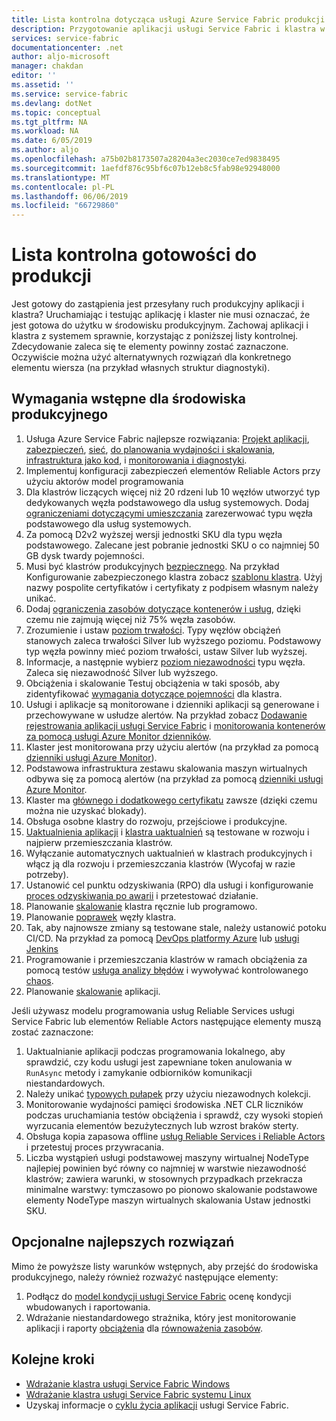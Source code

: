 ```yaml
---
title: Lista kontrolna dotycząca usługi Azure Service Fabric produkcji gotowości | Dokumentacja firmy Microsoft
description: Przygotowanie aplikacji usługi Service Fabric i klastra w środowisku produkcyjnym przez następujące najlepsze rozwiązania.
services: service-fabric
documentationcenter: .net
author: aljo-microsoft
manager: chakdan
editor: ''
ms.assetid: ''
ms.service: service-fabric
ms.devlang: dotNet
ms.topic: conceptual
ms.tgt_pltfrm: NA
ms.workload: NA
ms.date: 6/05/2019
ms.author: aljo
ms.openlocfilehash: a75b02b8173507a28204a3ec2030ce7ed9838495
ms.sourcegitcommit: 1aefdf876c95bf6c07b12eb8c5fab98e92948000
ms.translationtype: MT
ms.contentlocale: pl-PL
ms.lasthandoff: 06/06/2019
ms.locfileid: "66729860"
---
```

# <a name="production-readiness-checklist"></a>Lista kontrolna gotowości do produkcji

Jest gotowy do zastąpienia jest przesyłany ruch produkcyjny aplikacji i klastra? Uruchamiając i testując aplikację i klaster nie musi oznaczać, że jest gotowa do użytku w środowisku produkcyjnym. Zachowaj aplikacji i klastra z systemem sprawnie, korzystając z poniższej listy kontrolnej. Zdecydowanie zaleca się te elementy powinny zostać zaznaczone. Oczywiście można użyć alternatywnych rozwiązań dla konkretnego elementu wiersza (na przykład własnych struktur diagnostyki).


## <a name="prerequisites-for-production"></a>Wymagania wstępne dla środowiska produkcyjnego
1. Usługa Azure Service Fabric najlepsze rozwiązania: [Projekt aplikacji](./service-fabric-best-practices-applications.md), [zabezpieczeń](./service-fabric-best-practices-security.md), [sieć](./service-fabric-best-practices-networking.md), [do planowania wydajności i skalowania](./service-fabric-best-practices-capacity-scaling.md), [infrastruktura jako kod](./service-fabric-best-practices-infrastructure-as-code.md), i [monitorowania i diagnostyki](./service-fabric-best-practices-monitoring.md). 
1. Implementuj konfiguracji zabezpieczeń elementów Reliable Actors przy użyciu aktorów model programowania
1. Dla klastrów liczących więcej niż 20 rdzeni lub 10 węzłów utworzyć typ dedykowanych węzła podstawowego dla usług systemowych. Dodaj [ograniczeniami dotyczącymi umieszczania](service-fabric-cluster-resource-manager-advanced-placement-rules-placement-policies.md) zarezerwować typu węzła podstawowego dla usług systemowych.
1. Za pomocą D2v2 wyższej wersji jednostki SKU dla typu węzła podstawowego. Zalecane jest pobranie jednostki SKU o co najmniej 50 GB dysk twardy pojemności.
1. Musi być klastrów produkcyjnych [bezpiecznego](service-fabric-cluster-security.md). Na przykład Konfigurowanie zabezpieczonego klastra zobacz [szablonu klastra](https://github.com/Azure-Samples/service-fabric-cluster-templates/tree/master/7-VM-Windows-3-NodeTypes-Secure-NSG). Użyj nazwy pospolite certyfikatów i certyfikaty z podpisem własnym należy unikać.
1. Dodaj [ograniczenia zasobów dotyczące kontenerów i usług](service-fabric-resource-governance.md), dzięki czemu nie zajmują więcej niż 75% węzła zasobów. 
1. Zrozumienie i ustaw [poziom trwałości](service-fabric-cluster-capacity.md#the-durability-characteristics-of-the-cluster). Typy węzłów obciążeń stanowych zaleca trwałości Silver lub wyższego poziomu. Podstawowy typ węzła powinny mieć poziom trwałości, ustaw Silver lub wyższej.
1. Informacje, a następnie wybierz [poziom niezawodności](service-fabric-cluster-capacity.md#the-reliability-characteristics-of-the-cluster) typu węzła. Zaleca się niezawodność Silver lub wyższego.
1. Obciążenia i skalowanie Testuj obciążenia w taki sposób, aby zidentyfikować [wymagania dotyczące pojemności](service-fabric-cluster-capacity.md) dla klastra. 
1. Usługi i aplikacje są monitorowane i dzienniki aplikacji są generowane i przechowywane w usłudze alertów. Na przykład zobacz [Dodawanie rejestrowania aplikacji usługi Service Fabric](service-fabric-how-to-diagnostics-log.md) i [monitorowania kontenerów za pomocą usługi Azure Monitor dzienników](service-fabric-diagnostics-oms-containers.md).
1. Klaster jest monitorowana przy użyciu alertów (na przykład za pomocą [dzienniki usługi Azure Monitor](service-fabric-diagnostics-event-analysis-oms.md)). 
1. Podstawowa infrastruktura zestawu skalowania maszyn wirtualnych odbywa się za pomocą alertów (na przykład za pomocą [dzienniki usługi Azure Monitor](service-fabric-diagnostics-oms-agent.md).
1. Klaster ma [głównego i dodatkowego certyfikatu](service-fabric-cluster-security-update-certs-azure.md) zawsze (dzięki czemu można nie uzyskać blokady).
1. Obsługa osobne klastry do rozwoju, przejściowe i produkcyjne. 
1. [Uaktualnienia aplikacji](service-fabric-application-upgrade.md) i [klastra uaktualnień](service-fabric-tutorial-upgrade-cluster.md) są testowane w rozwoju i najpierw przemieszczania klastrów. 
1. Wyłączanie automatycznych uaktualnień w klastrach produkcyjnych i włącz ją dla rozwoju i przemieszczania klastrów (Wycofaj w razie potrzeby). 
1. Ustanowić cel punktu odzyskiwania (RPO) dla usługi i konfigurowanie [proces odzyskiwania po awarii](service-fabric-disaster-recovery.md) i przetestować działanie.
1. Planowanie [skalowanie](service-fabric-cluster-scaling.md) klastra ręcznie lub programowo.
1. Planowanie [poprawek](service-fabric-patch-orchestration-application.md) węzły klastra. 
1. Tak, aby najnowsze zmiany są testowane stale, należy ustanowić potoku CI/CD. Na przykład za pomocą [DevOps platformy Azure](service-fabric-tutorial-deploy-app-with-cicd-vsts.md) lub [usługi Jenkins](service-fabric-cicd-your-linux-applications-with-jenkins.md)
1. Programowanie i przemieszczania klastrów w ramach obciążenia za pomocą testów [usługa analizy błędów](service-fabric-testability-overview.md) i wywoływać kontrolowanego [chaos](service-fabric-controlled-chaos.md). 
1. Planowanie [skalowanie](service-fabric-concepts-scalability.md) aplikacji. 


Jeśli używasz modelu programowania usług Reliable Services usługi Service Fabric lub elementów Reliable Actors następujące elementy muszą zostać zaznaczone:
1. Uaktualnianie aplikacji podczas programowania lokalnego, aby sprawdzić, czy kodu usługi jest zapewniane token anulowania w `RunAsync` metody i zamykanie odbiorników komunikacji niestandardowych.
1. Należy unikać [typowych pułapek](service-fabric-work-with-reliable-collections.md) przy użyciu niezawodnych kolekcji.
1. Monitorowanie wydajności pamięci środowiska .NET CLR liczników podczas uruchamiania testów obciążenia i sprawdź, czy wysoki stopień wyrzucania elementów bezużytecznych lub wzrost braków sterty.
1. Obsługa kopia zapasowa offline [usług Reliable Services i Reliable Actors](service-fabric-reliable-services-backup-restore.md) i przetestuj proces przywracania.
1. Liczba wystąpień usługi podstawowej maszyny wirtualnej NodeType najlepiej powinien być równy co najmniej w warstwie niezawodność klastrów; zawiera warunki, w stosownych przypadkach przekracza minimalne warstwy: tymczasowo po pionowo skalowanie podstawowe elementy NodeType maszyn wirtualnych skalowania Ustaw jednostki SKU.

## <a name="optional-best-practices"></a>Opcjonalne najlepszych rozwiązań

Mimo że powyższe listy warunków wstępnych, aby przejść do środowiska produkcyjnego, należy również rozważyć następujące elementy:
1. Podłącz do [model kondycji usługi Service Fabric](service-fabric-health-introduction.md) ocenę kondycji wbudowanych i raportowania.
1. Wdrażanie niestandardowego strażnika, który jest monitorowanie aplikacji i raporty [obciążenia](service-fabric-cluster-resource-manager-metrics.md) dla [równoważenia zasobów](service-fabric-cluster-resource-manager-balancing.md). 


## <a name="next-steps"></a>Kolejne kroki
* [Wdrażanie klastra usługi Service Fabric Windows](service-fabric-tutorial-create-vnet-and-windows-cluster.md)
* [Wdrażanie klastra usługi Service Fabric systemu Linux](service-fabric-tutorial-create-vnet-and-linux-cluster.md)
* Uzyskaj informacje o [cyklu życia aplikacji](service-fabric-application-lifecycle.md) usługi Service Fabric.
